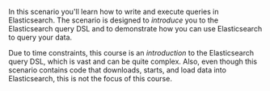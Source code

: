 In this scenario you'll learn how to write and execute queries in Elasticsearch.
The scenario is designed to *introduce* you to the Elasticsearch query DSL and
to demonstrate how you can use Elasticsearch to query your data.

Due to time constraints, this course is an *introduction* to the Elasticsearch
query DSL, which is vast and can be quite complex.
Also, even though this scenario contains code that downloads, starts, and load
data into Elasticsearch, this is not the focus of this course.
